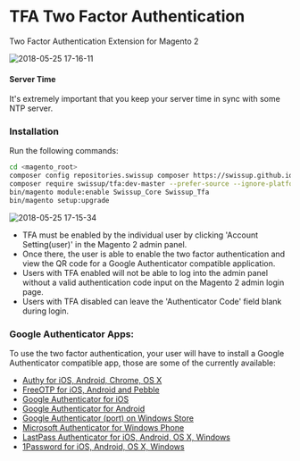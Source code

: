 # TFA Two Factor Authentication 

Two Factor Authentication Extension for Magento 2

![2018-05-25 17-16-11](https://user-images.githubusercontent.com/412612/40549148-6518bfe8-603f-11e8-9182-7fb5e2d53a1f.png)


#### Server Time
It's extremely important that you keep your server time in sync with some NTP server.


### Installation

Run the following commands:
```bash
cd <magento_root>
composer config repositories.swissup composer https://swissup.github.io/packages/
composer require swissup/tfa:dev-master --prefer-source --ignore-platform-reqs
bin/magento module:enable Swissup_Core Swissup_Tfa
bin/magento setup:upgrade
```



![2018-05-25 17-15-34](https://user-images.githubusercontent.com/412612/40549149-65439a1a-603f-11e8-950c-106fbf7590b1.png)

* TFA must be enabled by the individual user by clicking 'Account Setting(user)' in the Magento 2 admin panel.
* Once there, the user is able to enable the two factor authentication and view the QR code for a Google Authenticator compatible application.
* Users with TFA enabled will not be able to log into the admin panel without a valid authentication code input on the Magento 2 admin login page.
* Users with TFA disabled can leave the 'Authenticator Code' field blank during login.

### Google Authenticator Apps:

To use the two factor authentication, your user will have to install a Google Authenticator compatible app, those are some of the currently available:

* [Authy for iOS, Android, Chrome, OS X](https://www.authy.com/)
* [FreeOTP for iOS, Android and Pebble](https://apps.getpebble.com/en_US/application/52f1a4c3c4117252f9000bb8)
* [Google Authenticator for iOS](https://itunes.apple.com/us/app/google-authenticator/id388497605?mt=8)
* [Google Authenticator for Android](https://play.google.com/store/apps/details?id=com.google.android.apps.authenticator2)
* [Google Authenticator (port) on Windows Store](https://www.microsoft.com/en-us/store/p/google-authenticator/9wzdncrdnkrf)
* [Microsoft Authenticator for Windows Phone](https://www.microsoft.com/en-us/store/apps/authenticator/9wzdncrfj3rj)
* [LastPass Authenticator for iOS, Android, OS X, Windows](https://lastpass.com/auth/)
* [1Password for iOS, Android, OS X, Windows](https://1password.com)
